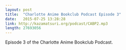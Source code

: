 ```yaml
---
layout: post
title:  "Charlotte Anime Bookclub Podcast Episode 3"
date:   2015-07-25 13:28:28
link: http://kazamatsuri.org/podcast/CABP2.mp3
length: 27693056 
---
```


Episode 3 of the Charlotte Anime Bookclub Podcast.